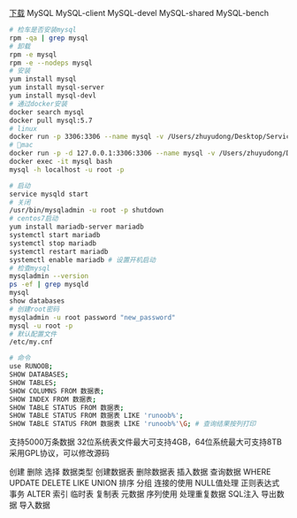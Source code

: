 [下载](https://www.mysql.com/downloads/)
MySQL
MySQL-client
MySQL-devel
MySQL-shared
MySQL-bench
```bash
# 检车是否安装mysql
rpm -qa | grep mysql
# 卸载
rpm -e mysql
rpm -e --nodeps mysql
# 安装
yum install mysql
yum install mysql-server
yum install mysql-devl
# 通过docker安装
docker search mysql
docker pull mysql:5.7
# linux
docker run -p 3306:3306 --name mysql -v /Users/zhuyudong/Desktop/Service/mysql/mysql.cnf:/etc/mysql/my.cnf -v /Users/zhuyudong/Desktop/Service/mysql/logs:/logs -v /Users/zhuyudong/Desktop/Service/mysql/data:/mysql_data -e MYSQL_ROOT_PASSWORD=123456 -d mysql:5.7
# mac
docker run -p -d 127.0.0.1:3306:3306 --name mysql -v /Users/zhuyudong/Desktop/Service/mysql/data:/var/lib/mysql -e MYSQL_ROOT_PASSWORD=123456 -d mysql:5.7
docker exec -it mysql bash
mysql -h localhost -u root -p

# 启动
service mysqld start
# 关闭
/usr/bin/mysqladmin -u root -p shutdown
# centos7启动
yum install mariadb-server mariadb
systemctl start mariadb
systemctl stop mariadb
systemctl restart mariadb
systemctl enable mariadb # 设置开机启动
# 检查mysql
mysqladmin --version
ps -ef | grep mysqld
mysql
show databases
# 创建root密码
mysqladmin -u root password "new_password" 
mysql -u root -p
# 默认配置文件
/etc/my.cnf

# 命令
use RUNOOB;
SHOW DATABASES;
SHOW TABLES;
SHOW COLUMNS FROM 数据表;
SHOW INDEX FROM 数据表;
SHOW TABLE STATUS FROM 数据表;
SHOW TABLE STATUS FROM 数据表 LIKE 'runoob%';
SHOW TABLE STATUS FROM 数据表 LIKE 'runoob%'\G; # 查询结果按列打印

```

支持5000万条数据
32位系统表文件最大可支持4GB，64位系统最大可支持8TB
采用GPL协议，可以修改源码

创建
删除
选择
数据类型
创建数据表
删除数据表
插入数据
查询数据
WHERE
UPDATE
DELETE
LIKE
UNION
排序
分组
连接的使用
NULL值处理
正则表达式
事务
ALTER
索引
临时表
复制表
元数据
序列使用
处理重复数据
SQL注入
导出数据
导入数据
